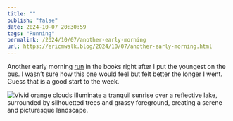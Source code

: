 ```yaml
---
title: ""
publish: "false"
date: 2024-10-07 20:30:59
tags: "Running"
permalink: /2024/10/07/another-early-morning
url: https://ericmwalk.blog/2024/10/07/another-early-morning.html
---
```


Another early morning [run](https://strava.com/activities/12599726416) in the books right after I put the youngest on the bus. I wasn’t sure how this one would feel but felt better the longer I went. Guess that is a good start to the week.

![Vivid orange clouds illuminate a tranquil sunrise over a reflective lake, surrounded by silhouetted trees and grassy foreground, creating a serene and picturesque landscape.](https://ericmwalk.blog/uploads/2024/img-0288.jpeg)